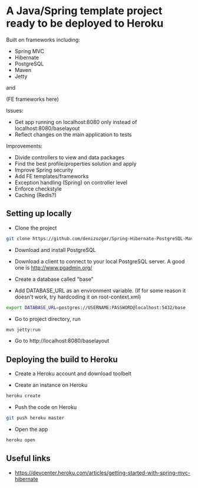 # A Java/Spring template project ready to be deployed to Heroku

Built on frameworks including:
* Spring MVC 
* Hibernate 
* PostgreSQL
* Maven
* Jetty

and

(FE frameworks here)

Issues:
* Get app running on localhost:8080 only instead of localhost:8080/baselayout
* Reflect changes on the main application to tests

Improvements:
* Divide controllers to view and data packages
* Find the best profile/properties solution and apply
* Improve Spring security
* Add FE templates/frameworks
* Exception handling (Spring) on controller level
* Enforce checkstyle
* Caching (Redis?)

## Setting up locally

* Clone the project
```sh
git clone https://github.com/denizozger/Spring-Hibernate-PostgreSQL-Maven-Jetty.git
```
* Download and install PostgreSQL

* Download a client to connect to your local PostgreSQL server. A good one is http://www.pgadmin.org/

* Create a database called "base"

* Add DATABASE_URL as an environment variable. (If for some reason it doesn't work, try hardcoding it on root-context.xml)
```sh
export DATABASE_URL=postgres://USERNAME:PASSWORD@localhost:5432/base
```

* Go to project directory, run
```sh
mvn jetty:run
```

* Go to http://localhost:8080/baselayout

## Deploying the build to Heroku

* Create a Heroku account and download toolbelt

*  Create an instance on Heroku
```sh
heroku create
```

* Push the code on Heroku
```sh
git push heroku master
```

* Open the app
```sh
heroku open
```

## Useful links

* https://devcenter.heroku.com/articles/getting-started-with-spring-mvc-hibernate
